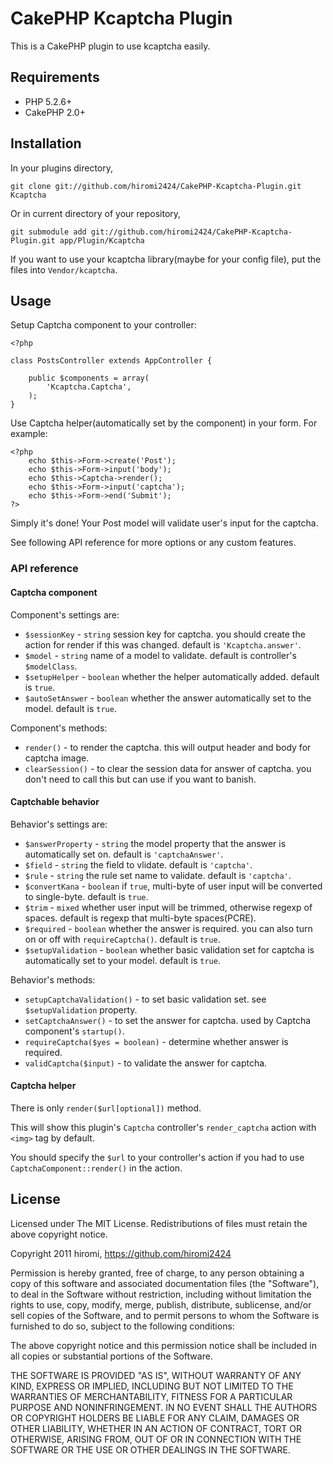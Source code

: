 # CakePHP Kcaptcha Plugin #

This is a CakePHP plugin to use kcaptcha easily.

## Requirements

- PHP 5.2.6+
- CakePHP 2.0+

## Installation

In your plugins directory,

	git clone git://github.com/hiromi2424/CakePHP-Kcaptcha-Plugin.git Kcaptcha

Or in current directory of your repository,

	git submodule add git://github.com/hiromi2424/CakePHP-Kcaptcha-Plugin.git app/Plugin/Kcaptcha

If you want to use your kcaptcha library(maybe for your config file), put the files into `Vendor/kcaptcha`.

## Usage

Setup Captcha component to your controller:


	<?php
	
	class PostsController extends AppController {
	
		public $components = array(
			'Kcaptcha.Captcha',
		);
	}


Use Captcha helper(automatically set by the component) in your form. For example:

	<?php
		echo $this->Form->create('Post');
		echo $this->Form->input('body');
		echo $this->Captcha->render();
		echo $this->Form->input('captcha');
		echo $this->Form->end('Submit');
	?>

Simply it's done! Your Post model will validate user's input for the captcha.

See following API reference for more options or any custom features.

### API reference

#### Captcha component

Component's settings are:

- `$sessionKey` - `string` session key for captcha. you should create the action for render if this was changed. default is `'Kcaptcha.answer'`.
- `$model` - `string` name of a model to validate. default is controller's `$modelClass`.
- `$setupHelper` - `boolean` whether the helper automatically added. default is `true`.
- `$autoSetAnswer` - `boolean` whether the answer automatically set to the model. default is `true`.

Component's methods:

- `render()` - to render the captcha. this will output header and body for captcha image.
- `clearSession()` - to clear the session data for answer of captcha. you don't need to call this but can use if you want to banish.

#### Captchable behavior

Behavior's settings are:

- `$answerProperty` - `string` the model property that the answer is automatically set on. default is `'captchaAnswer'`.
- `$field` - `string` the field to vlidate. default is `'captcha'`.
- `$rule` - `string` the rule set name to validate. default is `'captcha'`.
- `$convertKana` - `boolean` if `true`, multi-byte of user input will be converted to single-byte. default is `true`.
- `$trim` - `mixed` whether user input will be trimmed, otherwise regexp of spaces. default is regexp that multi-byte spaces(PCRE).
- `$required` - `boolean` whether the answer is required. you can also turn on or off with `requireCaptcha()`. default is `true`.
- `$setupValidation` - `boolean` whether basic validation set for captcha is automatically set to your model. default is `true`.

Behavior's methods:

- `setupCaptchaValidation()` - to set basic validation set. see `$setupValidation` property.
- `setCaptchaAnswer()` - to set the answer for captcha. used by Captcha component's `startup()`.
- `requireCaptcha($yes = boolean)` - determine whether answer is required.
- `validCaptcha($input)` - to validate the answer for captcha.

#### Captcha helper

There is only `render($url[optional])` method.

This will show this plugin's `Captcha` controller's `render_captcha` action with `<img>` tag by default.

You should specify the `$url` to your controller's action if you had to use `CaptchaComponent::render()` in the action.

## License

Licensed under The MIT License.
Redistributions of files must retain the above copyright notice.


Copyright 2011 hiromi, https://github.com/hiromi2424

Permission is hereby granted, free of charge, to any person obtaining a copy
of this software and associated documentation files (the "Software"), to deal
in the Software without restriction, including without limitation the rights
to use, copy, modify, merge, publish, distribute, sublicense, and/or sell
copies of the Software, and to permit persons to whom the Software is
furnished to do so, subject to the following conditions:

The above copyright notice and this permission notice shall be included in
all copies or substantial portions of the Software.

THE SOFTWARE IS PROVIDED "AS IS", WITHOUT WARRANTY OF ANY KIND, EXPRESS OR
IMPLIED, INCLUDING BUT NOT LIMITED TO THE WARRANTIES OF MERCHANTABILITY,
FITNESS FOR A PARTICULAR PURPOSE AND NONINFRINGEMENT. IN NO EVENT SHALL THE
AUTHORS OR COPYRIGHT HOLDERS BE LIABLE FOR ANY CLAIM, DAMAGES OR OTHER
LIABILITY, WHETHER IN AN ACTION OF CONTRACT, TORT OR OTHERWISE, ARISING FROM,
OUT OF OR IN CONNECTION WITH THE SOFTWARE OR THE USE OR OTHER DEALINGS IN
THE SOFTWARE.
